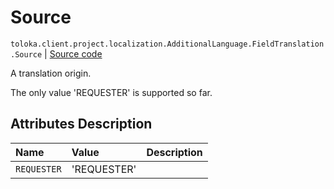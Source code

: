 # Source
`toloka.client.project.localization.AdditionalLanguage.FieldTranslation.Source` | [Source code](https://github.com/Toloka/toloka-kit/blob/v1.2.0/src/client/project/localization.py#L29)

A translation origin.


The only value 'REQUESTER' is supported so far.

## Attributes Description

| Name | Value | Description |
| :------| :-----------| :----------| 
`REQUESTER`|'REQUESTER'|
